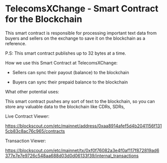 # TelecomsXChange -  Smart Contract for the Blockchain
This smart contract is responsible for processing important text data from buyers and sellers on the exchange to save it on the blockchain as a reference.

P.S: This smart contract publishes up to 32 bytes at a time.

How we use this Smart Contract at TelecomsXChange:

- Sellers can sync their payout (balance) to the blockchain

- Buyers can sync their prepaid balance to the blockchain


What other potential uses:

This smart contract pushes any sort of text to the blockchain, so you can store any valuable data to the blockchain like CDRs, SDRs, 


Live Contract Viewer:

https://blockscout.com/etc/mainnet/address/0xaa8914afef5d4b2041156f1315cb83c8ac76c965/contracts 

Transaction Viewer: 

https://blockscout.com/etc/mainnet/tx/0xf0f76082a3e4f0af117f872819ad6377e7e7e9726c548aa688d03d0d06133f39/internal_transactions








